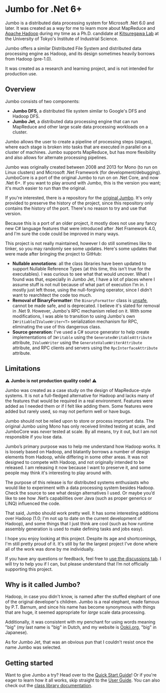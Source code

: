 # Jumbo for .Net 6+

Jumbo is a distributed data processing system for Microsoft .Net 6.0 and later. It was created as
a way for me to learn more about MapReduce and [Apache Hadoop](https://hadoop.apache.org/) during
my time as a Ph.D. candidate at [Kitsuregawa Lab](http://www.tkl.iis.u-tokyo.ac.jp/new/?lang=en) at
the University of Tokyo's Institute of Industrial Science.

Jumbo offers a similar Distributed File System and distributed data processing engine as Hadoop, and
its design sometimes heavily borrows from Hadoop (pre-1.0).

It was created as a research and learning project, and is not intended for production use.

## Overview

Jumbo consists of two components:

- **Jumbo DFS**, a distributed file system similar to Google's DFS and Hadoop DFS.
- **Jumbo Jet**, a distributed data processing engine that can run MapReduce and other large scale
  data processing workloads on a cluster.

Jumbo allows the user to create a pipeline of processing steps (stages), where each stage is broken
into tasks that are executed in parallel on a cluster of machines. Jumbo supports MapReduce, but has
more flexibility and also allows for alternate processing pipelines.

Jumbo was originally created between 2008 and 2013 for Mono (to run on Linux clusters) and Microsoft
.Net Framework (for development/debugging). JumboCore is a port of the original Jumbo to run on on
.Net Core, and now .Net 6+. If you want to play around with Jumbo, this is the version you want;
it's much easier to run than the original.

If you're interested, there is a repository for the [original Jumbo](https://github.com/SvenGroot/Jumbo).
It's only provided to preserve the history of the project, since this repository only contains
the history of the port. There's no reason to try and use that version.

Because this is a port of an older project, it mostly does not use any fancy new C# language
features that were introduced after .Net Framework 4.0, and I'm sure the code could be improved in
many ways.

This project is not really maintained, however I do still sometimes like to tinker, so you may
randomly see some updates. Here's some updates that were made after bringing the project to GitHub:

- **Nullable annotations**: all the class libraries have been updated to support Nullable Reference
  Types (at this time, this isn't true for the executables). I was curious to see what that would
  uncover. What I found was that, especially in Jumbo Jet, I have a lot of places where I assume stuff
  is not null because of what part of execution I'm in. I mostly just left those, using the
  null-forgiving operator, since I didn't want to rearchitect the code too much.
- **Removal of BinaryFormatter**: the `BinaryFormatter` class is [unsafe](https://aka.ms/binaryformatter),
  cannot be made safe, and is deprecated. I believe it's slated for removal in .Net 9. However,
  Jumbo's RPC mechanism relied on it. With some modifications, I was able to transition to using
  Jumbo's own `IWritiable`/`IValueWriter<T>` serialization mechanism for RPC, eliminating the use of
  this dangerous class.
- **Source generation**: I've used a C# source generator to help create implementations of
  `IWritable` using the `GeneratedWritableAttribute` attribute, `IValueWriter` using the
  `GenerateValueWriterAttribute` attribute, and RPC clients and servers using the
  `RpcInterfaceAttribute` attribute.

## Limitations

:warning: **Jumbo is not production quality code!** :warning:

Jumbo was created as a case study on the design of MapReduce-style systems. It is not a full-fledged
alternative for Hadoop and lacks many of the features that would be required in a real environment.
Features were added as I needed them or if I felt like adding them. Some features were added but
rarely used, so may not perform well or have bugs.

Jumbo should not be relied upon to store or process important data. The original Jumbo using Mono
has only received limited testing at scale, and JumboCore was *never* tested at scale. By all means,
try it out, but I am not responsible if you lose data.

Jumbo’s primary purpose was to help me understand how Hadoop works. It is loosely based on Hadoop,
and blatantly borrows a number of design elements from Hadoop, while differing in some other areas.
It was not designed to compete with Hadoop, and not originally intended to be released. I am
releasing it now because I want to preserve it, and some people may think it's interesting to
play around with.

The purpose of this release is for distributed systems enthusiasts who would like to experiment with
a data processing system besides Hadoop. Check the source to see what design alternatives I used. Or
maybe you’d like to see how .Net’s capabilities over Java (such as proper generics or LINQ)
influenced the code.

That said, Jumbo should work pretty well. It has some interesting additions over Hadoop (1.0; I'm
not up to date on the current development of Hadoop), and some things that I just think are cool
(such as how runtime assembly generation is used to make defining tasks and jobs easy).

I hope you enjoy looking at this project. Despite its age and shortcomings, I'm still pretty proud
of it. It's still by far the largest project I've done where all of the work was done by me
individually.

If you have any questions or feedback, feel free to [use the discussions tab](https://github.com/SvenGroot/JumboCore/discussions).
I will try to help you if I can, but please understand that I’m not officially supporting this project.

## Why is it called Jumbo?

Hadoop, in case you didn't know, is named after the stuffed elephant of one of the original developer's
children. Jumbo is a real elephant, made famous by P.T. Barnum, and since his name has become
synonymous with things that are huge, it seemed appropriate for *large* scale data processing.

Additionally, it was consistent with my penchant for using words meaning "big" (my last name is "big"
in Dutch, and my website is [Ookii.org](https://www.ookii.org), "big" in Japanese).

As for Jumbo Jet, that was an obvious pun that I couldn't resist once the name Jumbo was selected.

## Getting started

Want to give Jumbo a try? Head over to the [Quick Start Guide](doc/QuickStart.md)! Or if you're
eager to learn how it all works, skip straight to the [User Guide](doc/UserGuide.md). You can
also check out the [class library documentation](http://www.ookii.org/Link/JumboDoc).
